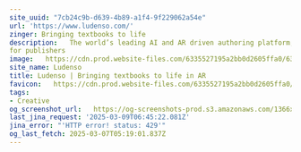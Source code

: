 ```yaml
---
site_uuid: "7cb24c9b-d639-4b89-a1f4-9f229062a54e"
url: 'https://www.ludenso.com/'
zinger: Bringing textbooks to life
description:   The world’s leading AI and AR driven authoring platform, built specifically
for publishers
image:   https://cdn.prod.website-files.com/6335527195a2bb0d2605ffa0/633fe6b0c8860a04fd591907_favicon.png
site_name: Ludenso
title: Ludenso | Bringing textbooks to life in AR
favicon:   https://cdn.prod.website-files.com/6335527195a2bb0d2605ffa0/633fe70d46af59e17dd0992d_favicon%201.png
tags:
- Creative
og_screenshot_url:   https://og-screenshots-prod.s3.amazonaws.com/1366x768/80/false/2edbf9cc2bc14ff13e265130646337dd5f08b70a542dead656eba5cca2619397.jpeg
last_jina_request: '2025-03-09T06:45:22.081Z'
jina_error: "'HTTP error! status: 429'"
og_last_fetch: 2025-03-07T05:19:01.837Z
---
```


